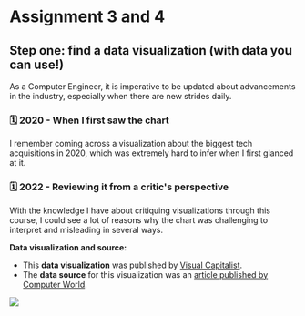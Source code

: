 # Assignment 3 and 4
## Step one: find a data visualization (with data you can use!)

As a Computer Engineer, it is imperative to be updated about advancements in the industry, especially when there are new strides daily. 

### 🗓️ 2020 - When I first saw the chart

I remember coming across a visualization about the biggest tech acquisitions in 2020, which was extremely hard to infer when I first glanced at it. 

### 🗓️ 2022 - Reviewing it from a critic's perspective

With the knowledge I have about critiquing visualizations through this course, I could see a lot of reasons why the chart was challenging to interpret and misleading in several ways.

**Data visualization and source:** 
- This **data visualization** was published by [Visual Capitalist](https://www.visualcapitalist.com/visualizing-biggest-tech-mergers-and-acquisitions-of-2020/).
- The **data source** for this visualization was an [article published by Computer World](https://www.computerworld.com/article/3513439/biggest-technology-acquisitions-of-2020.html).

![](https://i.imgur.com/WKVfvI7.png)

